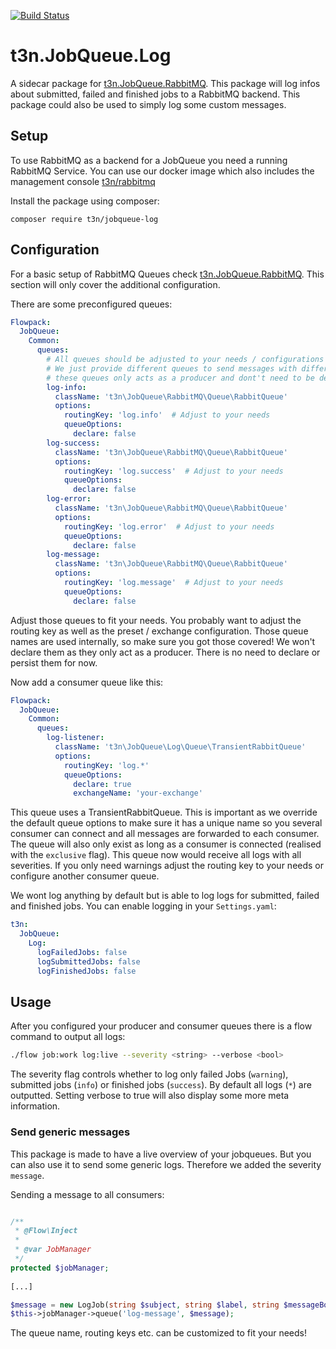 [![Build Status](https://travis-ci.com/t3n/JobQueue.Log.svg?branch=master)](https://travis-ci.com/t3n/JobQueue.Log)

# t3n.JobQueue.Log
A sidecar package for [t3n.JobQueue.RabbitMQ](https://github.com/t3n/JobQueue.RabbitMQ). This package will log infos
about submitted, failed and finished jobs to a RabbitMQ backend. This package could also be used to simply log some
custom messages.

## Setup
To use RabbitMQ as a backend for a JobQueue you need a running RabbitMQ Service. You can use our docker image which also
includes the management console [t3n/rabbitmq](https://quay.io/repository/t3n/rabbitmq)

Install the package using composer:

```
composer require t3n/jobqueue-log
```

## Configuration
For a basic setup of RabbitMQ Queues check [t3n.JobQueue.RabbitMQ](https://github.com/t3n/JobQueue.RabbitMQ). This
section will only cover the additional configuration.

There are some preconfigured queues:

```yaml
Flowpack:
  JobQueue:
    Common:
      queues:
        # All queues should be adjusted to your needs / configurations to fit your exchange config
        # We just provide different queues to send messages with different routing keys to an exchange
        # these queues only acts as a producer and dont't need to be declared
        log-info:
          className: 't3n\JobQueue\RabbitMQ\Queue\RabbitQueue'
          options:
            routingKey: 'log.info'  # Adjust to your needs
            queueOptions:
              declare: false
        log-success:
          className: 't3n\JobQueue\RabbitMQ\Queue\RabbitQueue'
          options:
            routingKey: 'log.success'  # Adjust to your needs
            queueOptions:
              declare: false
        log-error:
          className: 't3n\JobQueue\RabbitMQ\Queue\RabbitQueue'
          options:
            routingKey: 'log.error'  # Adjust to your needs
            queueOptions:
              declare: false
        log-message:
          className: 't3n\JobQueue\RabbitMQ\Queue\RabbitQueue'
          options:
            routingKey: 'log.message'  # Adjust to your needs
            queueOptions:
              declare: false
```
Adjust those queues to fit your needs. You probably want to adjust the routing key as well
as the preset / exchange configuration. Those queue names are used internally, so make sure
you got those covered! We won't declare them as they only act as a producer. There is no need
to declare or persist them for now.

Now add a consumer queue like this:
```yaml
Flowpack:
  JobQueue:
    Common:
      queues:
        log-listener:
          className: 't3n\JobQueue\Log\Queue\TransientRabbitQueue'
          options:
            routingKey: 'log.*'
            queueOptions:
              declare: true
              exchangeName: 'your-exchange'
```

This queue uses a TransientRabbitQueue. This is important as we override the default queue options
to make sure it has a unique name so you several consumer can connect and all messages
are forwarded to each consumer. The queue will also only exist as long as a consumer is 
connected (realised with the `exclusive` flag).
This queue now would receive all logs with all severities. If you only need warnings adjust
the routing key to your needs or configure another consumer queue.

We wont log anything by default but is able to log logs for submitted, failed and finished jobs.
You can enable logging in your `Settings.yaml`:

```yaml
t3n:
  JobQueue:
    Log:
      logFailedJobs: false
      logSubmittedJobs: false
      logFinishedJobs: false

```

## Usage

After you configured your producer and consumer queues there is a flow command to output
all logs:
```bash
./flow job:work log:live --severity <string> --verbose <bool> 
```

The severity flag controls whether to log only failed Jobs (`warning`), submitted jobs (`info`)
or finished jobs (`success`). By default all logs (`*`) are outputted.
Setting verbose to true will also display some more meta information.


### Send generic messages
This package is made to have a live overview of your jobqueues. But you can also use it
to send some generic logs. Therefore we added the severity `message`. 

Sending a message to all consumers:
```php

/**
 * @Flow\Inject
 *
 * @var JobManager
 */
protected $jobManager;
    
[...]

$message = new LogJob(string $subject, string $label, string $messageBody, array $additionalData, string $severity);
$this->jobManager->queue('log-message', $message);
```
The queue name, routing keys etc. can be customized to fit your needs!